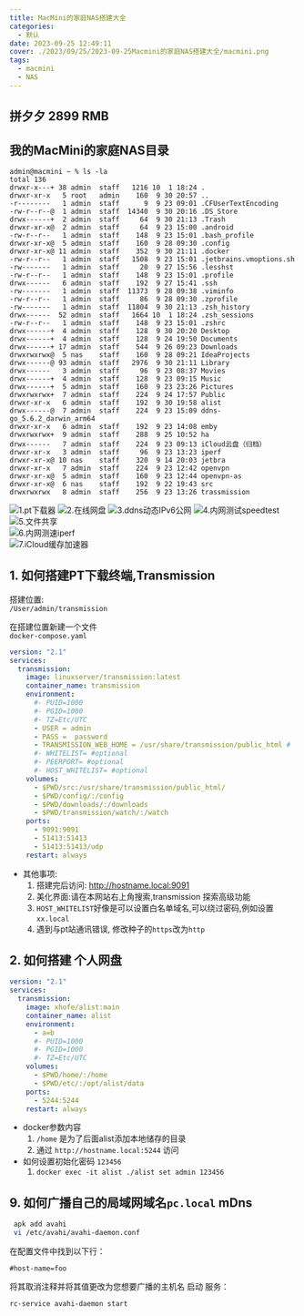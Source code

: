 ```yaml
---
title: MacMini的家庭NAS搭建大全
categories:
  - 默认
date: 2023-09-25 12:49:11
cover: ./2023/09/25/2023-09-25Macmini的家庭NAS搭建大全/macmini.png
tags: 
  - macmini
  - NAS
---
```



## 拼夕夕 2899 RMB

[//]: # (![MacMini M2]&#40;./macmini.png&#41;)

<!-- more -->
<!-- toc -->
## 我的MacMini的家庭NAS目录

```text
admin@macmini ~ % ls -la
total 136
drwxr-x---+ 38 admin  staff   1216 10  1 18:24 .
drwxr-xr-x   5 root   admin    160  9 30 20:57 ..
-r--------   1 admin  staff      9  9 23 09:01 .CFUserTextEncoding
-rw-r--r--@  1 admin  staff  14340  9 30 20:16 .DS_Store
drwx------+  2 admin  staff     64  9 30 21:13 .Trash
drwxr-xr-x@  2 admin  staff     64  9 23 15:00 .android
-rw-r--r--   1 admin  staff    148  9 23 15:01 .bash_profile
drwxr-xr-x@  5 admin  staff    160  9 28 09:30 .config
drwxr-xr-x@ 11 admin  staff    352  9 30 21:11 .docker
-rw-r--r--   1 admin  staff   1508  9 23 15:01 .jetbrains.vmoptions.sh
-rw-------   1 admin  staff     20  9 27 15:56 .lesshst
-rw-r--r--   1 admin  staff    148  9 23 15:01 .profile
drwx------   6 admin  staff    192  9 27 15:41 .ssh
-rw-------   1 admin  staff  11373  9 28 09:38 .viminfo
-rw-r--r--   1 admin  staff     86  9 28 09:30 .zprofile
-rw-------   1 admin  staff  11804  9 30 21:13 .zsh_history
drwx------  52 admin  staff   1664 10  1 18:24 .zsh_sessions
-rw-r--r--   1 admin  staff    148  9 23 15:01 .zshrc
drwx------+  4 admin  staff    128  9 30 20:20 Desktop
drwx------+  4 admin  staff    128  9 24 19:50 Documents
drwx------+ 17 admin  staff    544  9 26 09:23 Downloads
drwxrwxrwx@  5 nas    staff    160  9 28 09:21 IdeaProjects
drwx------@ 93 admin  staff   2976  9 30 21:11 Library
drwx------   3 admin  staff     96  9 23 08:37 Movies
drwx------+  4 admin  staff    128  9 23 09:15 Music
drwx------+  5 admin  staff    160  9 23 23:26 Pictures
drwxrwxrwx+  7 admin  staff    224  9 24 17:57 Public
drwxr-xr-x   6 admin  staff    192  9 30 19:58 alist
drwx------@  7 admin  staff    224  9 23 15:09 ddns-go_5.6.2_darwin_arm64
drwxr-xr-x   6 admin  staff    192  9 23 14:08 emby
drwxrwxrwx+  9 admin  staff    288  9 25 10:52 ha
drwx------   7 admin  staff    224  9 23 09:13 iCloud云盘（归档）
drwxr-xr-x   3 admin  staff     96  9 23 13:23 iperf
drwxr-xr-x@ 10 nas    staff    320  9 14 20:03 jetbra
drwxr-xr-x   7 admin  staff    224  9 23 12:42 openvpn
drwxr-xr-x@  5 admin  staff    160  9 23 12:44 openvpn-as
drwxr-xr-x@  6 nas    staff    192  9 22 19:43 src
drwxrwxrwx   8 admin  staff    256  9 23 13:26 trassmission
```

<div class="justified-gallery">

![1.pt下载器](./trassmission.png)
![2.在线网盘](./alist.png)
![3.ddns动态IPv6公网](./ddns.png)
![4.内网测试speedtest](./speedtest.png)
![5.文件共享](./smb.png)      
![6.内网测速iperf](./iperf.png)  
![7.iCloud缓存加速器](./icloudproxy.png) 

</div>







## 1. 如何搭建PT下载终端,Transmission

搭建位置:  
`/User/admin/transmission`

在搭建位置新建一个文件  
`docker-compose.yaml`  

```yaml
version: "2.1"
services:
  transmission:
    image: linuxserver/transmission:latest
    container_name: transmission
    environment:
      #- PUID=1000
      #- PGID=1000
      #- TZ=Etc/UTC
      - USER = admin
      - PASS =  password
      - TRANSMISSION_WEB_HOME = /usr/share/transmission/public_html #
      #- WHITELIST= #optional
      #- PEERPORT= #optional
      #- HOST_WHITELIST= #optional
    volumes:
      - $PWD/src:/usr/share/transmission/public_html/
      - $PWD/config/:/config
      - $PWD/downloads/:/downloads
      - $PWD/transmission/watch/:/watch
    ports:
      - 9091:9091
      - 51413:51413
      - 51413:51413/udp
    restart: always
```
  
- 其他事项:  
  1. 搭建完后访问: http://hostname.local:9091
  2. 美化界面:请在本网站右上角搜索,transmission 探索高级功能
  3. `HOST_WHITELIST`好像是可以设置白名单域名,可以绕过密码,例如设置 `xx.local`
  4. 遇到与pt站通讯错误, 修改种子的`https`改为`http`


## 2. 如何搭建 个人网盘


```yaml
version: "2.1"
services:
  transmission:
    image: xhofe/alist:main
    container_name: alist
    environment:
      - a=b
      #- PUID=1000
      #- PGID=1000
      #- TZ=Etc/UTC
    volumes:
      - $PWD/home/:/home
      - $PWD/etc/:/opt/alist/data
    ports:
      - 5244:5244
    restart: always
```

- docker参数内容
  1. `/home` 是为了后面alist添加本地储存的目录
  2. 通过 `http://hostname.local:5244` 访问
- 如何设置初始化密码 `123456`
  1.  `docker exec -it alist ./alist set admin 123456`


## 9. 如何广播自己的局域网域名`pc.local` mDns

```sh 
 apk add avahi
 vi /etc/avahi/avahi-daemon.conf
```

在配置文件中找到以下行：

```
#host-name=foo
```
将其取消注释并将其值更改为您想要广播的主机名 
启动   服务：
``` 
rc-service avahi-daemon start
```


